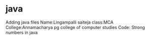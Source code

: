 # java
Adding java files
Name:Lingampalli saiteja
class:MCA
College:Annamacharya pg college of computer studies
Code: Strong numbers in java
